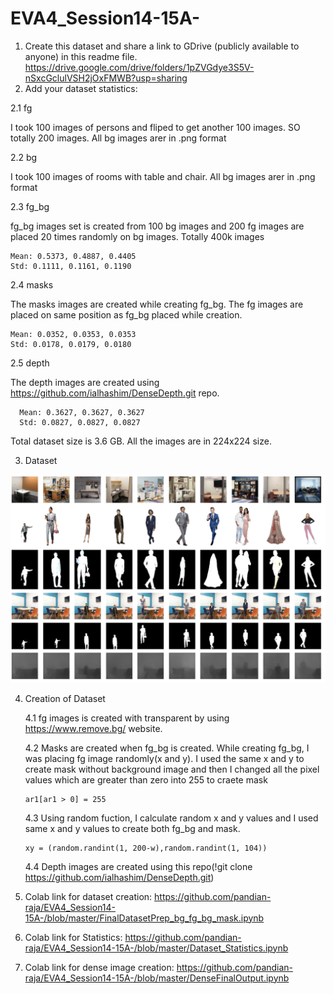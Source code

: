 # EVA4_Session14-15A-

1. Create this dataset and share a link to GDrive (publicly available to anyone) in this readme file. 
  https://drive.google.com/drive/folders/1pZVGdye3S5V-nSxcGclulVSH2jOxFMWB?usp=sharing
2. Add your dataset statistics:

  2.1 fg
  
   I took 100 images of persons and fliped to get another 100 images. SO totally 200 images. All bg images arer in .png format
      
  2.2 bg 
  
   I took 100 images of rooms with table and chair. All bg images arer in .png format
 
  2.3 fg_bg
 
   fg_bg images set is created from 100 bg images and 200 fg images are placed 20 times randomly on bg images. Totally 400k images
  ```
  Mean: 0.5373, 0.4887, 0.4405
  Std: 0.1111, 0.1161, 0.1190
  ```
  2.4 masks
  
   The masks images are created while creating fg_bg. The fg images are placed on same position as fg_bg placed while creation.
   ```
  Mean: 0.0352, 0.0353, 0.0353
  Std: 0.0178, 0.0179, 0.0180
  ```
  2.5 depth
  
  The depth images are created using https://github.com/ialhashim/DenseDepth.git repo.
  ``` 
    Mean: 0.3627, 0.3627, 0.3627
    Std: 0.0827, 0.0827, 0.0827
  ```
    
  Total dataset size is 3.6 GB. All the images are in 224x224 size.
  
 3. Dataset
 
 ![dataset](https://github.com/pandian-raja/EVA4_Session14-15A-/blob/master/dataset.png)
 
 4. Creation of Dataset
 
    4.1 fg images is created with transparent by using https://www.remove.bg/ website.
    
    4.2 Masks are created when fg_bg is created. While creating fg_bg, I was placing fg image randomly(x and y). I used the same x and y to create mask without background image and then I changed all the pixel values which are greater than zero into 255 to craete mask 
    ```
    ar1[ar1 > 0] = 255
    ```
    
    4.3 Using random fuction, I calculate random x and y values and I used same x and y values to create both fg_bg and mask.
    ```
    xy = (random.randint(1, 200-w),random.randint(1, 104)) 
    ```
    4.4 Depth images are created using this repo(!git clone https://github.com/ialhashim/DenseDepth.git)
  
  5. Colab link for dataset creation: https://github.com/pandian-raja/EVA4_Session14-15A-/blob/master/FinalDatasetPrep_bg_fg_bg_mask.ipynb
  
  6. Colab link for Statistics: https://github.com/pandian-raja/EVA4_Session14-15A-/blob/master/Dataset_Statistics.ipynb
  
  7. Colab link for dense image creation: https://github.com/pandian-raja/EVA4_Session14-15A-/blob/master/DenseFinalOutput.ipynb
  
  
